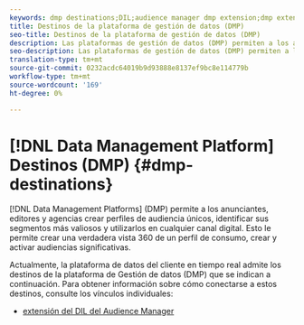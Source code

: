 ```yaml
---
keywords: dmp destinations;DIL;audience manager dmp extension;dmp extension;data management platform;data management platform destinations
title: Destinos de la plataforma de gestión de datos (DMP)
seo-title: Destinos de la plataforma de gestión de datos (DMP)
description: Las plataformas de gestión de datos (DMP) permiten a los anunciantes, editores y agencias crear perfiles de audiencia únicos, identificar los segmentos más valiosos y utilizarlos en cualquier canal digital. Esto le permite crear una verdadera vista 360 de un perfil de consumo, crear y activar audiencias significativas.
seo-description: Las plataformas de gestión de datos (DMP) permiten a los anunciantes, editores y agencias crear perfiles de audiencia únicos, identificar los segmentos más valiosos y utilizarlos en cualquier canal digital. Esto le permite crear una verdadera vista 360 de un perfil de consumo, crear y activar audiencias significativas.
translation-type: tm+mt
source-git-commit: 0232acdc64019b9d93888e8137ef9bc8e114779b
workflow-type: tm+mt
source-wordcount: '169'
ht-degree: 0%

---
```



# [!DNL Data Management Platform] Destinos (DMP) {#dmp-destinations}

[!DNL Data Management Platforms] (DMP) permite a los anunciantes, editores y agencias crear perfiles de audiencia únicos, identificar sus segmentos más valiosos y utilizarlos en cualquier canal digital. Esto le permite crear una verdadera vista 360 de un perfil de consumo, crear y activar audiencias significativas.

Actualmente, la plataforma de datos del cliente en tiempo real admite los destinos de la plataforma de Gestión de datos (DMP) que se indican a continuación. Para obtener información sobre cómo conectarse a estos destinos, consulte los vínculos individuales:

* [extensión del DIL del Audience Manager](/help/rtcdp/destinations/aam-dil-extension.md)
